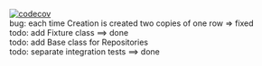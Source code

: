 [![codecov](https://codecov.io/gh/Sigma-UP/Customer/branch/master/graph/badge.svg?token=UE8ZUCQFBB)](https://codecov.io/gh/Sigma-UP/Customer)  
bug: each time Creation is created two copies of one row => fixed  
todo: add Fixture class  ==> done  
todo: add Base class for Repositories  
todo: separate integration tests ==> done
